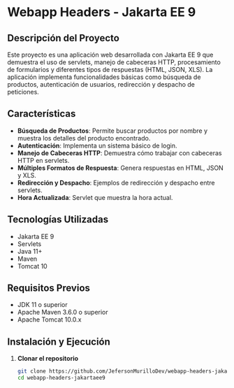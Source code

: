 # Webapp Headers - Jakarta EE 9

## Descripción del Proyecto

Este proyecto es una aplicación web desarrollada con Jakarta EE 9 que demuestra el uso de servlets, manejo de cabeceras HTTP, procesamiento de formularios y diferentes tipos de respuestas (HTML, JSON, XLS). La aplicación implementa funcionalidades básicas como búsqueda de productos, autenticación de usuarios, redirección y despacho de peticiones.

## Características

- **Búsqueda de Productos**: Permite buscar productos por nombre y muestra los detalles del producto encontrado.
- **Autenticación**: Implementa un sistema básico de login.
- **Manejo de Cabeceras HTTP**: Demuestra cómo trabajar con cabeceras HTTP en servlets.
- **Múltiples Formatos de Respuesta**: Genera respuestas en HTML, JSON y XLS.
- **Redirección y Despacho**: Ejemplos de redirección y despacho entre servlets.
- **Hora Actualizada**: Servlet que muestra la hora actual.

## Tecnologías Utilizadas

- Jakarta EE 9
- Servlets
- Java 11+
- Maven
- Tomcat 10
  
## Requisitos Previos

- JDK 11 o superior
- Apache Maven 3.6.0 o superior
- Apache Tomcat 10.0.x

## Instalación y Ejecución

1. **Clonar el repositorio**
   ```bash
   git clone https://github.com/JefersonMurilloDev/webapp-headers-jakartaee9.git
   cd webapp-headers-jakartaee9
